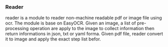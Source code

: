 ### Reader 

reader is a module to reader non-machine readable pdf or image file using ocr.
The module is base on EasyOCR. 
Given an image, a list of pre-processing operation are
apply to the image to collect information then return informations in json, txt or yaml forma.
Given pdf file, reader convert it to image and apply the exact step list befor.
